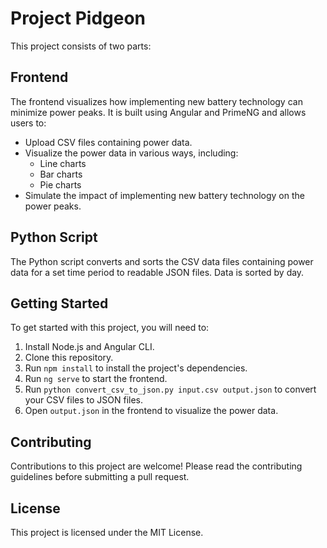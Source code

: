 # Project Pidgeon

This project consists of two parts:

## Frontend

The frontend visualizes how implementing new battery technology can minimize power peaks. It is built using Angular and PrimeNG and allows users to:

- Upload CSV files containing power data.
- Visualize the power data in various ways, including:
  - Line charts
  - Bar charts
  - Pie charts
- Simulate the impact of implementing new battery technology on the power peaks.

## Python Script

The Python script converts and sorts the CSV data files containing power data for a set time period to readable JSON files. Data is sorted by day.

## Getting Started

To get started with this project, you will need to:

1. Install Node.js and Angular CLI.
2. Clone this repository.
3. Run `npm install` to install the project's dependencies.
4. Run `ng serve` to start the frontend.
5. Run `python convert_csv_to_json.py input.csv output.json` to convert your CSV files to JSON files.
6. Open `output.json` in the frontend to visualize the power data.

## Contributing

Contributions to this project are welcome! Please read the contributing guidelines before submitting a pull request.

## License

This project is licensed under the MIT License.

